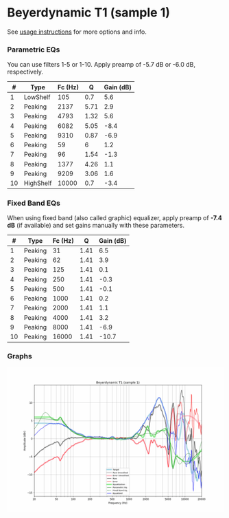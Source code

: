 # Beyerdynamic T1 (sample 1)
See [usage instructions](https://github.com/jaakkopasanen/AutoEq#usage) for more options and info.

### Parametric EQs
You can use filters 1-5 or 1-10. Apply preamp of -5.7 dB or -6.0 dB, respectively.

|   # | Type      |   Fc (Hz) |    Q |   Gain (dB) |
|-----|-----------|-----------|------|-------------|
|   1 | LowShelf  |       105 | 0.7  |         5.6 |
|   2 | Peaking   |      2137 | 5.71 |         2.9 |
|   3 | Peaking   |      4793 | 1.32 |         5.6 |
|   4 | Peaking   |      6082 | 5.05 |        -8.4 |
|   5 | Peaking   |      9310 | 0.87 |        -6.9 |
|   6 | Peaking   |        59 | 6    |         1.2 |
|   7 | Peaking   |        96 | 1.54 |        -1.3 |
|   8 | Peaking   |      1377 | 4.26 |         1.1 |
|   9 | Peaking   |      9209 | 3.06 |         1.6 |
|  10 | HighShelf |     10000 | 0.7  |        -3.4 |

### Fixed Band EQs
When using fixed band (also called graphic) equalizer, apply preamp of **-7.4 dB** (if available) and set gains manually with these parameters.

|   # | Type    |   Fc (Hz) |    Q |   Gain (dB) |
|-----|---------|-----------|------|-------------|
|   1 | Peaking |        31 | 1.41 |         6.5 |
|   2 | Peaking |        62 | 1.41 |         3.9 |
|   3 | Peaking |       125 | 1.41 |         0.1 |
|   4 | Peaking |       250 | 1.41 |        -0.3 |
|   5 | Peaking |       500 | 1.41 |        -0.1 |
|   6 | Peaking |      1000 | 1.41 |         0.2 |
|   7 | Peaking |      2000 | 1.41 |         1.1 |
|   8 | Peaking |      4000 | 1.41 |         3.2 |
|   9 | Peaking |      8000 | 1.41 |        -6.9 |
|  10 | Peaking |     16000 | 1.41 |       -10.7 |

### Graphs
![](./Beyerdynamic%20T1%20(sample%201).png)

